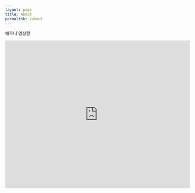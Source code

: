 ```yaml
---
layout: page
title: About
permalink: /about
---
```


해두니 영상쨩

<iframe width="600" height="480" src="https://www.youtube.com/embed/qUgzwNOJT2E" title="YouTube video player" frameborder="0" allow="accelerometer; autoplay; clipboard-write; encrypted-media; gyroscope; picture-in-picture" allowfullscreen></iframe>